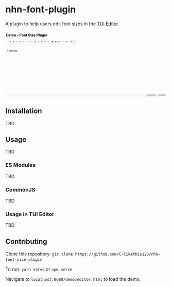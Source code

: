 # nhn-font-plugin

A plugin to help users edit font sizes in the [TUI Editor](https://github.com/nhn/tui.editor)

![Plugin](https://github.com/C-likethis123/nhn-font-size-plugin/blob/master/Font%20Size%20Plugin%20Demo.gif?raw=true)

## Installation

TBD

## Usage

TBD

### ES Modules

TBD

### CommonJS

TBD

### Usage in TUI Editor

TBD

## Contributing

Clone this repository: `git clone https://github.com/C-likethis123/nhn-font-size-plugin`

To run: `yarn serve` or `npm serve`

Navigate to `localhost:8080/demo/editor.html` to load the demo.
